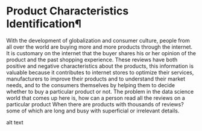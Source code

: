 # Product Characteristics Identification¶


With the development of globalization and consumer culture, people from all over the world are buying more and more products through the internet.
It is customary on the internet that the buyer shares his or her opinion of the product and the past shopping experience.
These reviews have both positive and negative characteristics about the products, this information is valuable because it contributes to internet stores to optimize their services, manufacturers to improve their products and to understand their market needs, and to the consumers themselves by helping them to decide whether to buy a particular product or not.
The problem in the data science world that comes up here is, how can a person read all the reviews on a particular product When there are products with thousands of reviews? some of which are long and busy with superficial or irrelevant details.


alt text
